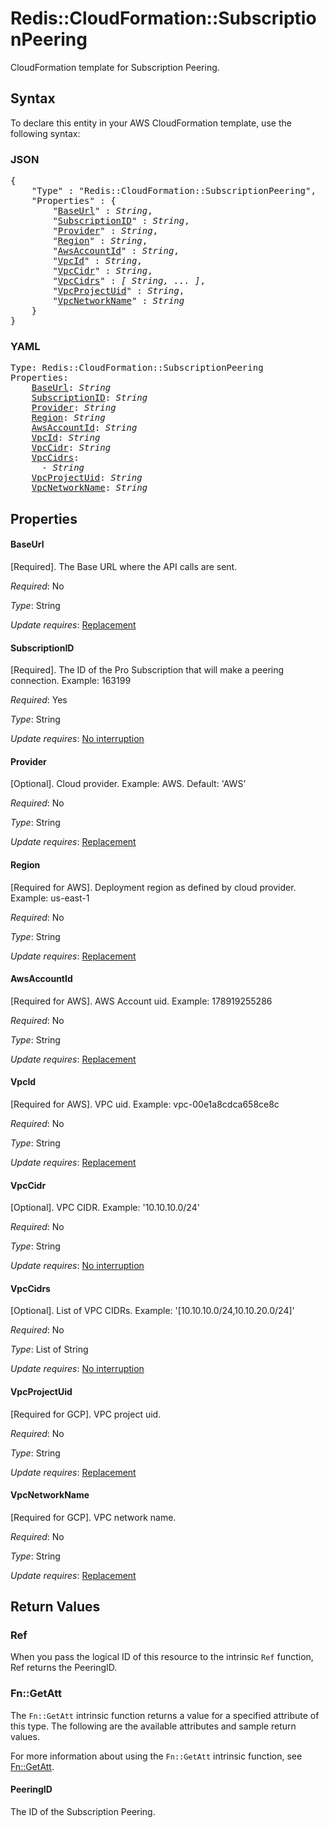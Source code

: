 # Redis::CloudFormation::SubscriptionPeering

CloudFormation template for Subscription Peering.

## Syntax

To declare this entity in your AWS CloudFormation template, use the following syntax:

### JSON

<pre>
{
    "Type" : "Redis::CloudFormation::SubscriptionPeering",
    "Properties" : {
        "<a href="#baseurl" title="BaseUrl">BaseUrl</a>" : <i>String</i>,
        "<a href="#subscriptionid" title="SubscriptionID">SubscriptionID</a>" : <i>String</i>,
        "<a href="#provider" title="Provider">Provider</a>" : <i>String</i>,
        "<a href="#region" title="Region">Region</a>" : <i>String</i>,
        "<a href="#awsaccountid" title="AwsAccountId">AwsAccountId</a>" : <i>String</i>,
        "<a href="#vpcid" title="VpcId">VpcId</a>" : <i>String</i>,
        "<a href="#vpccidr" title="VpcCidr">VpcCidr</a>" : <i>String</i>,
        "<a href="#vpccidrs" title="VpcCidrs">VpcCidrs</a>" : <i>[ String, ... ]</i>,
        "<a href="#vpcprojectuid" title="VpcProjectUid">VpcProjectUid</a>" : <i>String</i>,
        "<a href="#vpcnetworkname" title="VpcNetworkName">VpcNetworkName</a>" : <i>String</i>
    }
}
</pre>

### YAML

<pre>
Type: Redis::CloudFormation::SubscriptionPeering
Properties:
    <a href="#baseurl" title="BaseUrl">BaseUrl</a>: <i>String</i>
    <a href="#subscriptionid" title="SubscriptionID">SubscriptionID</a>: <i>String</i>
    <a href="#provider" title="Provider">Provider</a>: <i>String</i>
    <a href="#region" title="Region">Region</a>: <i>String</i>
    <a href="#awsaccountid" title="AwsAccountId">AwsAccountId</a>: <i>String</i>
    <a href="#vpcid" title="VpcId">VpcId</a>: <i>String</i>
    <a href="#vpccidr" title="VpcCidr">VpcCidr</a>: <i>String</i>
    <a href="#vpccidrs" title="VpcCidrs">VpcCidrs</a>: <i>
      - String</i>
    <a href="#vpcprojectuid" title="VpcProjectUid">VpcProjectUid</a>: <i>String</i>
    <a href="#vpcnetworkname" title="VpcNetworkName">VpcNetworkName</a>: <i>String</i>
</pre>

## Properties

#### BaseUrl

[Required]. The Base URL where the API calls are sent.

_Required_: No

_Type_: String

_Update requires_: [Replacement](https://docs.aws.amazon.com/AWSCloudFormation/latest/UserGuide/using-cfn-updating-stacks-update-behaviors.html#update-replacement)

#### SubscriptionID

[Required]. The ID of the Pro Subscription that will make a peering connection. Example: 163199

_Required_: Yes

_Type_: String

_Update requires_: [No interruption](https://docs.aws.amazon.com/AWSCloudFormation/latest/UserGuide/using-cfn-updating-stacks-update-behaviors.html#update-no-interrupt)

#### Provider

[Optional]. Cloud provider. Example: AWS. Default: 'AWS'

_Required_: No

_Type_: String

_Update requires_: [Replacement](https://docs.aws.amazon.com/AWSCloudFormation/latest/UserGuide/using-cfn-updating-stacks-update-behaviors.html#update-replacement)

#### Region

[Required for AWS]. Deployment region as defined by cloud provider. Example: us-east-1

_Required_: No

_Type_: String

_Update requires_: [Replacement](https://docs.aws.amazon.com/AWSCloudFormation/latest/UserGuide/using-cfn-updating-stacks-update-behaviors.html#update-replacement)

#### AwsAccountId

[Required for AWS]. AWS Account uid. Example: 178919255286

_Required_: No

_Type_: String

_Update requires_: [Replacement](https://docs.aws.amazon.com/AWSCloudFormation/latest/UserGuide/using-cfn-updating-stacks-update-behaviors.html#update-replacement)

#### VpcId

[Required for AWS]. VPC uid. Example: vpc-00e1a8cdca658ce8c

_Required_: No

_Type_: String

_Update requires_: [Replacement](https://docs.aws.amazon.com/AWSCloudFormation/latest/UserGuide/using-cfn-updating-stacks-update-behaviors.html#update-replacement)

#### VpcCidr

[Optional]. VPC CIDR. Example:  '10.10.10.0/24'

_Required_: No

_Type_: String

_Update requires_: [No interruption](https://docs.aws.amazon.com/AWSCloudFormation/latest/UserGuide/using-cfn-updating-stacks-update-behaviors.html#update-no-interrupt)

#### VpcCidrs

[Optional]. List of VPC CIDRs. Example: '[10.10.10.0/24,10.10.20.0/24]'

_Required_: No

_Type_: List of String

_Update requires_: [No interruption](https://docs.aws.amazon.com/AWSCloudFormation/latest/UserGuide/using-cfn-updating-stacks-update-behaviors.html#update-no-interrupt)

#### VpcProjectUid

[Required for GCP]. VPC project uid.

_Required_: No

_Type_: String

_Update requires_: [Replacement](https://docs.aws.amazon.com/AWSCloudFormation/latest/UserGuide/using-cfn-updating-stacks-update-behaviors.html#update-replacement)

#### VpcNetworkName

[Required for GCP]. VPC network name.

_Required_: No

_Type_: String

_Update requires_: [Replacement](https://docs.aws.amazon.com/AWSCloudFormation/latest/UserGuide/using-cfn-updating-stacks-update-behaviors.html#update-replacement)

## Return Values

### Ref

When you pass the logical ID of this resource to the intrinsic `Ref` function, Ref returns the PeeringID.

### Fn::GetAtt

The `Fn::GetAtt` intrinsic function returns a value for a specified attribute of this type. The following are the available attributes and sample return values.

For more information about using the `Fn::GetAtt` intrinsic function, see [Fn::GetAtt](https://docs.aws.amazon.com/AWSCloudFormation/latest/UserGuide/intrinsic-function-reference-getatt.html).

#### PeeringID

The ID of the Subscription Peering.

